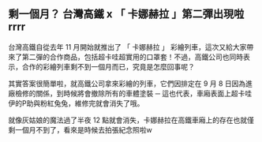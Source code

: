 剩一個月？ 台灣高鐵 x 「 卡娜赫拉 」第二彈出現啦rrrr
--

台灣高鐵自從去年 11 月開始就推出了 「 卡娜赫拉 」 彩繪列車，這次又給大家帶來了第二彈的合作商品，包括超卡哇超實用的口罩套！不過，高鐵公司也同時表示，合作的彩繪列車剩不到一個月而已，究竟是怎麼回事呢？

其實答案很簡單啦，就高鐵公司拿來彩繪的列車，它們因排定在 9 月 8 日因為進廠檢修的關係，到時候將會撤除所有的車體塗裝 ─ 這也代表，車廂表面上超卡哇伊的P助與粉紅兔兔，維修完就會消失了哦。

就像灰姑娘的魔法過了半夜 12 點就會消失，卡娜赫拉在高鐵車廂上的存在也就僅剩一個月不到了，看來是時候去拍張紀念照啦w


